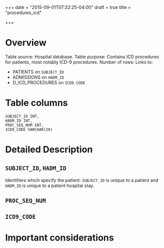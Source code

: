 +++
date = "2015-09-01T07:32:25-04:00"
draft = true
title = "procedures_icd"

+++


# Overview

Table source: Hospital database.
Table purpose: Contains ICD procedures for patients, most notably ICD-9 procedures.
Number of rows: 
Links to: 
* PATIENTS on `SUBJECT_ID`
* ADMISSIONS on `HADM_ID`
* D\_ICD\_PROCEDURES on `ICD9_CODE`

# Table columns

	SUBJECT_ID INT, 
	HADM_ID INT, 
	PROC_SEQ_NUM INT, 
	ICD9_CODE VARCHAR(20)
	
# Detailed Description

## `SUBJECT_ID`, `HADM_ID`

Identifiers which specify the patient: `SUBJECT_ID` is unique to a patient and `HADM_ID` is unique to a patient hospital stay.

## `PROC_SEQ_NUM`

## `ICD9_CODE`


# Important considerations